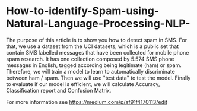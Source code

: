 # How-to-identify-Spam-using-Natural-Language-Processing-NLP-
The purpose of this article is to show you how to detect spam in SMS.
For that, we use a dataset from the UCI datasets, which is a public set that contain SMS labelled messages that have been collected for mobile phone spam research. 
It has one collection composed by 5.574 SMS phone messages in English, tagged according being legitimate (ham) or spam.  
Therefore, we will train a model to learn to automatically discriminate between ham / spam. Then we will use "test data" to test the model. 
Finally to evaluate if our model is efficient, we will calculate Accuracy, Classification report and Confusion Matrix.

For more information see https://medium.com/p/af91f4170113/edit
